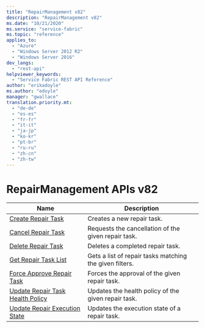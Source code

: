 ```yaml
---
title: "RepairManagement v82"
description: "RepairManagement v82"
ms.date: "10/21/2020"
ms.service: "service-fabric"
ms.topic: "reference"
applies_to: 
  - "Azure"
  - "Windows Server 2012 R2"
  - "Windows Server 2016"
dev_langs: 
  - "rest-api"
helpviewer_keywords: 
  - "Service Fabric REST API Reference"
author: "erikadoyle"
ms.author: "edoyle"
manager: "gwallace"
translation.priority.mt: 
  - "de-de"
  - "es-es"
  - "fr-fr"
  - "it-it"
  - "ja-jp"
  - "ko-kr"
  - "pt-br"
  - "ru-ru"
  - "zh-cn"
  - "zh-tw"
---
```

# RepairManagement APIs v82

| Name | Description |
| --- | --- |
| [Create Repair Task](sfclient-v82-api-createrepairtask.md) | Creates a new repair task.<br/> |
| [Cancel Repair Task](sfclient-v82-api-cancelrepairtask.md) | Requests the cancellation of the given repair task.<br/> |
| [Delete Repair Task](sfclient-v82-api-deleterepairtask.md) | Deletes a completed repair task.<br/> |
| [Get Repair Task List](sfclient-v82-api-getrepairtasklist.md) | Gets a list of repair tasks matching the given filters.<br/> |
| [Force Approve Repair Task](sfclient-v82-api-forceapproverepairtask.md) | Forces the approval of the given repair task.<br/> |
| [Update Repair Task Health Policy](sfclient-v82-api-updaterepairtaskhealthpolicy.md) | Updates the health policy of the given repair task.<br/> |
| [Update Repair Execution State](sfclient-v82-api-updaterepairexecutionstate.md) | Updates the execution state of a repair task.<br/> |

